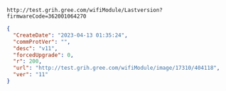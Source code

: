 `http://test.grih.gree.com/wifiModule/Lastversion?firmwareCode=362001064270`

```json
{
  "CreateDate": "2023-04-13 01:35:24",
  "commProtVer": "",
  "desc": "v11",
  "forcedUpgrade": 0,
  "r": 200,
  "url": "http://test.grih.gree.com/wifiModule/image/17310/404118",
  "ver": "11"
}
```